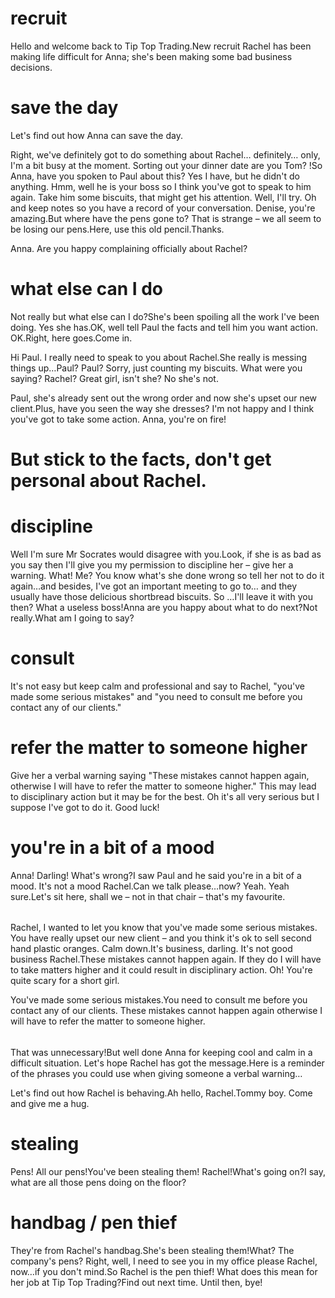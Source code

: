 # recruit
Hello and welcome back to Tip Top Trading.New recruit Rachel has been making life difficult for Anna; she's been making some bad business decisions.

# save the day
Let's find out how Anna can save the day.

Right, we've definitely got to do something about Rachel… definitely… only, I'm a bit busy at the moment.
Sorting out your dinner date are you Tom? !So Anna, have you spoken to Paul about this?
Yes I have, but he didn't do anything.
Hmm, well he is your boss so I think you've got to speak to him again.
Take him some biscuits, that might get his attention.
Well, I'll try.
Oh and keep notes so you have a record of your conversation.
Denise, you're amazing.But where have the pens gone to?
That is strange – we all seem to be losing our pens.Here, use this old pencil.Thanks.

Anna. Are you happy complaining officially about Rachel?

# what else can I do
Not really but what else can I do?She's been spoiling all the work I've been doing.
Yes she has.OK, well tell Paul the facts and tell him you want action.
OK.Right, here goes.Come in.

Hi Paul. I really need to speak to you about Rachel.She really is messing things up…Paul? Paul?
Sorry, just counting my biscuits.
What were you saying? Rachel?
Great girl, isn't she?
No she's not.

Paul, she's already sent out the wrong order and now she's upset our new client.Plus, have you seen the way she dresses?
I'm not happy and I think you've got to take some action.
Anna, you're on fire!
# But stick to the facts, don't get personal about Rachel.

# discipline
Well I'm sure Mr Socrates would disagree with you.Look, if she is as bad as you say then I'll give you my permission to discipline her – give her a warning.
What! Me?
You know what's she done wrong so tell her not to do it again…and besides, I've got an important meeting to go to… and they usually have those delicious shortbread biscuits.
So …I'll leave it with you then?
What a useless boss!Anna are you happy about what to do next?Not really.What am I going to say?

# consult
It's not easy but keep calm and professional and say to Rachel, "you've made some serious mistakes" and "you need to consult me before you contact any of our clients."

# refer the matter to someone higher
Give her a verbal warning saying "These mistakes cannot happen again, otherwise I will have to refer the matter to someone higher."
This may lead to disciplinary action but it may be for the best.
Oh it's all very serious but I suppose I've got to do it.
Good luck!

# you're in a bit of a mood
Anna! Darling! What's wrong?I saw Paul and he said you're in a bit of a mood.
It's not a mood Rachel.Can we talk please…now?
Yeah. Yeah sure.Let's sit here, shall we – not in that chair – that's my favourite.

###### ######################################################################################
Rachel, I wanted to let you know that you've made some serious mistakes.
You have really upset our new client – and you think it's ok to sell second hand plastic oranges.
Calm down.It's business, darling.
It's not good business Rachel.These mistakes cannot happen again.
If they do I will have to take matters higher and it could result in disciplinary action.
Oh! You're quite scary for a short girl.

You've made some serious mistakes.You need to consult me before you contact any of our clients.
These mistakes cannot happen again otherwise I will have to refer the matter to someone higher.
###### ######################################################################################

That was unnecessary!But well done Anna for keeping cool and calm in a difficult situation.
Let's hope Rachel has got the message.Here is a reminder of the phrases you could use when giving someone a verbal warning…


Let's find out how Rachel is behaving.Ah hello, Rachel.Tommy boy. Come and give me a hug.

# stealing
Pens! All our pens!You've been stealing them! Rachel!What's going on?I say, what are all those pens doing on the floor?

# handbag / pen thief
They're from Rachel's handbag.She's been stealing them!What? The company's pens?
Right, well, I need to see you in my office please Rachel, now…if you don't mind.So Rachel is the pen thief!
What does this mean for her job at Tip Top Trading?Find out next time. Until then, bye!
